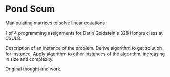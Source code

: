 # Pond Scum
Manipulating matrices to solve linear equations

1 of 4 programming assignments for Darin Goldstein's 328 Honors class at CSULB.

Description of an instance of the problem. Derive algorithm to get solution for instance. Apply algorithm to other instances of the algorithm, increasing in size and complexity.

Original thought and work.
